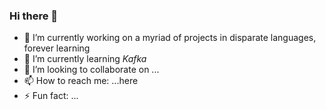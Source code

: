### Hi there 👋

<!--
**masgeek/masgeek** is a ✨ _special_ ✨ repository because its `README.md` (this file) appears on your GitHub profile.

Here are some ideas to get you started:
-->

- 🔭 I’m currently working on a myriad of projects in disparate languages, forever learning
- 🌱 I’m currently learning *Kafka*
- 👯 I’m looking to collaborate on ...
- 📫 How to reach me: ...here
- ⚡ Fun fact: ...
